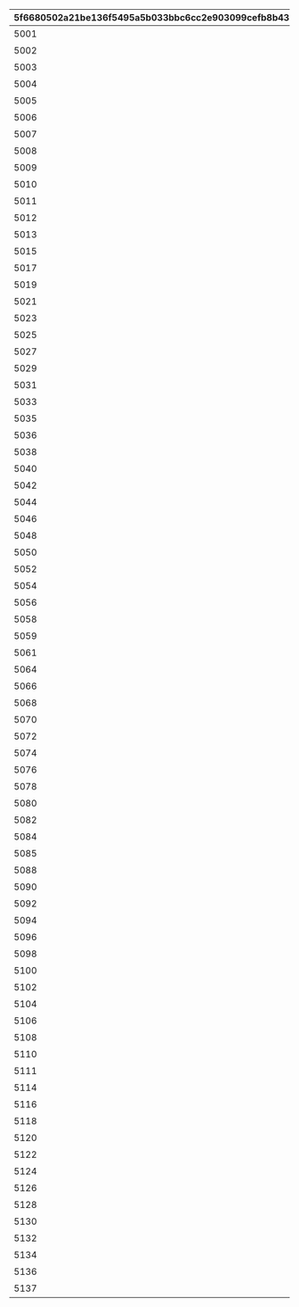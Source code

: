 |5f6680502a21be136f5495a5b033bbc6cc2e903099cefb8b43639a02919bc97d|21238a5b3171947f98c97eb5d9c453c04f73c53ad4035c08fd5c4285838f9529|ef328626f23b0d86dcf98ac8204fad24d505ac97f86a761216cfe555a6907cd0|abb720eaefdc23b376dc5b817b683e633eb66fe9a3941025ae27413c56d56fad|c3a58f291552bf72283b0ee9573737ccd617dadb67a17104525c5f603a3ad83d|937829a50eb740f818535e346118fea91c80fc5a742a6e762c4792bd6ae18a0b|1ca03d608294251e2d8bc8f89da329787778da73a820f4afb430c32574160dbc|748950205405312e49f47d39b6cfe56913ef32a373f8650588192788d87b686e|
| --- | --- | --- | --- | --- | --- | --- | --- |
|5001|5|20001|初音的礼物大作战|0|1|2020/05/11 13:00:00|2099/12/31 23:59:59|
|5002|5|20002|小小甜心冒险家|0|1|2020/06/03 15:00:00|2099/12/31 23:59:59|
|5003|5|20003|吸血鬼猎人\nwith 伊莉亚|0|1|2020/07/02 15:00:00|2099/12/31 23:59:59|
|5004|5|20004|危险假日！\n海边的美食家公主|0|1|2020/07/30 15:00:00|2099/12/31 23:59:59|
|5005|5|20005|珠希和美冬的\n无人岛0金币生活|0|1|2020/08/27 15:00:00|2099/12/31 23:59:59|
|5006|5|20006|黑铁的亡灵（梦魇）|0|1|2020/09/24 15:00:00|2099/12/31 23:59:59|
|5007|5|20007|不给布丁就捣蛋！\n约定的万圣节派对|0|1|2020/10/22 15:00:00|2099/12/31 23:59:59|
|5008|5|20008|暮光破坏者|0|1|2020/11/19 15:00:00|2099/12/31 23:59:59|
|5009|5|20009|忘却的圣歌|0|1|2020/12/17 15:00:00|2099/12/31 23:59:59|
|5010|5|20010|新春破晓之星\n大危机！|0|1|2021/01/14 15:00:00|2099/12/31 23:59:59|
|5011|5|20011|情人节之战！　\n正中红心的甜蜜战斗|0|1|2022/02/10 15:00:00|2099/12/31 23:59:59|
|5012|5|20012|王都的名侦探　\n叹息的追缉者（STALKER）|0|1|2021/03/11 15:00:00|2099/12/31 23:59:59|
|5013|5|20013|盛开在阿斯特莱亚的双轮之花|0|1|2021/05/13 15:00:00|2099/12/31 23:59:59|
|5015|5|20014|将军道中记　白翼的武士|0|1|2021/06/07 15:00:00|2099/12/31 23:59:59|
|5017|5|10053|Re: 从零开始的收集异世界餐桌|0|1|2021/04/14 15:00:00|2099/12/31 23:59:59|
|5019|5|20015|铃奈的\nRAINBOW STAGE！|0|1|2021/07/09 15:00:00|2099/12/31 23:59:59|
|5021|5|20016|盛夏的真步真步王国　\n海滩上的灵魂之夏！|0|1|2021/08/06 15:00:00|2099/12/31 23:59:59|
|5023|5|20017|森林里的胆小鬼与神圣学院的问题儿童|0|1|2021/09/01 15:00:00|2099/12/31 23:59:59|
|5025|5|20018|小小的勇气·万圣节之夜！|0|1|2021/09/30 15:00:00|2099/12/31 23:59:59|
|5027|5|20019|龙之探索者|0|1|2021/10/28 15:00:00|2099/12/31 23:59:59|
|5029|5|20020|礼物大恐慌！　兰德索尔的圣诞老人们|0|1|2021/11/25 15:00:00|2099/12/31 23:59:59|
|5031|5|20021|狂奔！　兰德索尔公会竞速赛|0|1|2021/12/26 15:00:00|2099/12/31 23:59:59|
|5033|5|20022|魔法少女　二人是Misty＆Purely|0|1|2022/01/24 15:00:00|2099/12/31 23:59:59|
|5035|5|10062|星光公主　Re:M@STER！|0|1|2022/02/25 15:00:00|2099/12/31 23:59:59|
|5036|5|10063|星光公主　Re:M@STER！|0|1|2022/02/25 15:00:00|2099/12/31 23:59:59|
|5038|5|20023|恩赐的财团与神圣学院的问题儿童|0|1|2022/03/26 15:00:00|2099/12/31 23:59:59|
|5040|5|20024|牧场里的四农士　贫穷农场奋斗记！|0|1|2022/04/24 15:00:00|2099/12/31 23:59:59|
|5042|5|20025|不可思议之国的璃乃　小小爱丽丝与希望的绘本|0|1|2022/05/26 15:00:00|2099/12/31 23:59:59|
|5044|5|20026|七夕剑客旅情谭　天际川流夏之恋|0|1|2022/06/24 15:00:00|2099/12/31 23:59:59|
|5046|5|20027|美里的夏日应援！　追梦的盛夏棒球队|0|1|2022/07/26 15:00:00|2099/12/31 23:59:59|
|5048|5|20028|快乐变身 双生天使|0|1|2022/08/25 15:00:00|2099/12/31 23:59:59|
|5050|5|20029|尖叫！连连！万圣鬼怪狂欢节|0|1|2022/09/23 15:00:00|2099/12/31 23:59:59|
|5052|5|20030|魔法提督Lovely★莫妮卡　\nLet's Go！魔法的四重奏！|0|1|2022/10/25 15:00:00|2099/12/31 23:59:59|
|5054|5|20031|初次登场·香格里拉　圣夜的爱情游戏|0|1|2022/11/25 15:00:00|2099/12/31 23:59:59|
|5056|5|20032|新春美食公主！　孤注一掷的少女们|0|1|2022/12/26 15:00:00|2099/12/31 23:59:59|
|5058|5|20033|情相连。心相系。|0|1|2024/02/05 15:00:00|2099/12/31 23:59:59|
|5059|5|20034|情相连。心相系。|0|1|2024/02/05 15:00:00|2099/12/31 23:59:59|
|5061|5|20035|灰姑娘课程　璀璨的日子是苹果的滋味|0|1|2023/02/24 15:00:00|2099/12/31 23:59:59|
|5064|5|20036|钢铁圣女与神圣学院的问题儿童|0|1|2023/03/27 15:00:00|2099/12/31 23:59:59|
|5066|5|20037|祈梨SOS！！　时间旅行的龙族们|0|1|2023/04/25 15:00:00|2099/12/31 23:59:59|
|5068|5|20038|心电感应！\n碧与她的玩具朋友|0|1|2023/05/25 15:00:00|2099/12/31 23:59:59|
|5070|5|20039|无限夏日计划　\n两人独占的盛夏乐园|0|1|2023/06/26 15:00:00|2099/12/31 23:59:59|
|5072|5|20040|慈乐之音的夏日演唱会　\n转瞬即逝的时光！|0|1|2023/07/26 15:00:00|2099/12/31 23:59:59|
|5074|5|20041|大江户的非法病历　\nDr.深月的诊疗室|0|1|2023/08/26 15:00:00|2099/12/31 23:59:59|
|5076|5|20042|万圣节救援队·紧急出动！　捕获毛茸茸大作战|0|1|2023/09/25 15:00:00|2099/12/31 23:59:59|
|5078|5|20043|魔法少女外传　\n黑暗魔法★三人组！|0|1|2023/10/26 15:00:00|2099/12/31 23:59:59|
|5080|5|20044|圣诞布丁快乐！　\n飞舞的少女与饱含真情的点心|0|1|2023/11/26 15:00:00|2099/12/31 23:59:59|
|5082|5|20045|新春美食回忆录　\n雪菲的跑腿大作战！|0|1|2023/12/25 15:00:00|2099/12/31 23:59:59|
|5084|5|20046|Re:member　我的愿望所编织的未来|0|1|2024/01/26 15:00:00|2099/12/31 23:59:59|
|5085|5|20047|Re:member　我的愿望所编织的未来|0|1|2024/01/26 15:00:00|2099/12/31 23:59:59|
|5088|5|20048|Sweet tiny stage！　\n新人女演员与小小淑女|0|1|2024/02/26 15:00:00|2099/12/31 23:59:59|
|5090|5|20049|交出宝物！　神出鬼没的怪盗|0|1|2024/3/24 15:00:00|2099/12/31 23:59:59|
|5092|5|10119|海盗逸话　\n海盗岛被诅咒的遗宝|0|1|2024/4/26 15:00:00|2099/12/31 23:59:59|
|5094|5|10121|Enjoy&Refresh！性格迥异的女子露营|0|1|2024/5/24 15:00:00|2099/12/31 23:59:59|
|5096|5|10123|破晓之星夏日游戏　\n闪耀于夏天海边的三份思念|0|1|2024/6/24 15:00:00|2099/12/31 23:59:59|
|5098|5|10125|点滴夏日回忆　\n在海边发现的小小幸福|0|1|2024/7/26 15:00:00|2099/12/31 23:59:59|
|5100|5|10127|真步真步奇妙之旅！\n旅行的少女与世界尽头的大树|0|1|2024/8/26 15:00:00|2099/12/31 23:59:59|
|5102|5|10129|点赞！收藏！大集合！　\n至高的庆典与少女隐藏的爱好|0|1|2024/9/25 15:00:00|2099/12/31 23:59:59|
|5104|5|10131|部落精神　\n高举之剑与荣耀之桥|0|1|2024/10/25 15:00:00|2099/12/31 23:59:59|
|5106|5|10133|快乐进行时　\n幸福的双子天使与圣诞夜礼物|0|1|2024/11/25 15:00:00|2099/12/31 23:59:59|
|5108|5|10135|温泉忘年奇谭　\n为新年的日出干杯|0|1|2024/12/24 15:00:00|2099/12/31 23:59:59|
|5110|5|10138|解放伊甸园　\n在终将再会的未来|0|1|2025/01/24 15:00:00|2099/12/31 23:59:59|
|5111|5|10139|解放伊甸园　\n在终将再会的未来|0|1|2025/01/24 15:00:00|2099/12/31 23:59:59|
|5114|5|10114|猫与粗点心咖啡厅　\n欢迎来到甜食党咖啡店|0|1|2025/02/21 15:00:00|2099/12/31 23:59:59|
|5116|5|10116|Dears　\n欢迎回来与我回来了的约定|0|1|2025/03/27 15:00:00|2099/12/31 23:59:59|
|5118|5|10118|连结・这片・碧蓝　\n直至少女到达天际|0|1|2025/04/11 15:00:00|2099/12/31 23:59:59|
|5120|5|10120|吸血鬼传闻　\n夜与美的盛宴|0|1|2025/04/26 15:00:00|2099/12/31 23:59:59|
|5122|5|10122|排干大间海水大作战　秘密主义者与禁断之海|0|1|2025/05/11 15:00:00|2099/12/31 23:59:59|
|5124|5|10124|战栗幽奇海岸　\n～夏日度假村惊悚怪谈～|0|1|2025/05/26 15:00:00|2099/12/31 23:59:59|
|5126|5|10126|魔法师的青春日常　魔法学院与奇迹之钟|0|1|2025/06/26 15:00:00|2099/12/31 23:59:59|
|5128|5|10128|浪漫萨拉萨利亚　\n～沙漠的新娘和不可思议的神灯～|0|1|2025/07/12 15:00:00|2099/12/31 23:59:59|
|5130|5|10130|Criminal Rookie　\n天使们的悖论|0|1|2025/07/27 15:00:00|2099/12/31 23:59:59|
|5132|5|10132|Cry・Baby・Christmas　为谁存在的幸福之日|0|1|2025/08/11 15:00:00|2099/12/31 23:59:59|
|5134|5|10134|迎春梦想家们！　新年陨石碎碎平安！？|0|1|2025/08/25 15:00:00|2099/12/31 23:59:59|
|5136|5|10136|I Wish　\n紧紧握住这双手|0|1|2025/09/11 15:00:00|2099/12/31 23:59:59|
|5137|5|10137|I Wish　\n紧紧握住这双手|0|1|2025/09/11 15:00:00|2099/12/31 23:59:59|